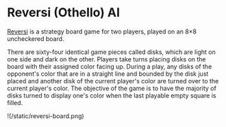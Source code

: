 # Reversi (Othello) AI

[Reversi](https://en.wikipedia.org/wiki/Reversi) is a strategy board game for two players, played on an 8×8 uncheckered board.

There are sixty-four identical game pieces called disks, which are light on one side and dark on the other. Players take turns placing disks on the board with their assigned color facing up. During a play, any disks of the opponent's color that are in a straight line and bounded by the disk just placed and another disk of the current player's color are turned over to the current player's color. The objective of the game is to have the majority of disks turned to display one's color when the last playable empty square is filled.

!(/static/reversi-board.png)
